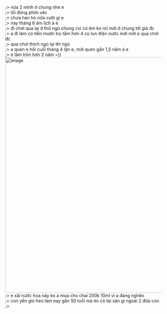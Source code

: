 ;> nửa 2 mình ở chung nhe e<br>
;> tối đóng phim séc<br>
;> chưa hẹn hò nữa cưới gì e<br>
;> nay tháng 6 âm lịch à e<br>
;> đi chơi qua lại ở thử ngủ chung coi có êm ko ròi mới ở chung tới già đc<br>
;> a đi làm có tiền mướn trọ tầm hơn 4 củ lun điện nước mới mời e qua chơi đc<br>
;> qua chơi thích ngủ lại thì ngủ<br>
;> a quen e hồi cuối tháng 4 lận e, mới quen gần 1,5 năm à e<br>
;> e làm tròn hơn 2 năm =))<br>
<img width="979" height="760" alt="image" src="https://github.com/user-attachments/assets/df0f5c80-e603-47a5-8ba0-b511b3619b24" /><br>
;> e xài nước hoa này ko a mua cho chai 200k 10ml vì a đang nghèo<br>
;> con yến giò heo làm nay gần 50 tuổi mà éo có tài sản gì ngoài 2 đứa con<br>
;> 
